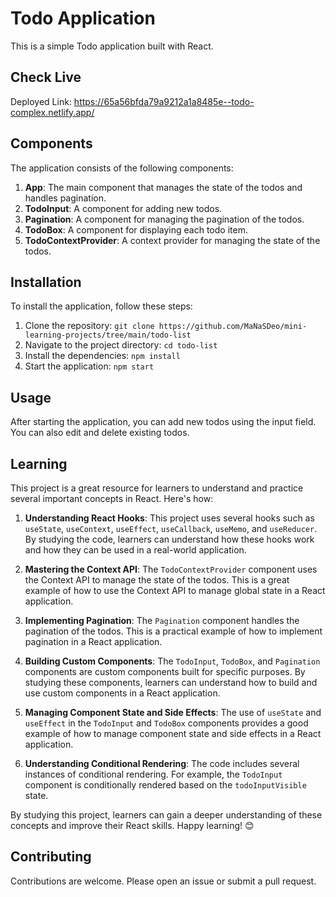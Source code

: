 # Todo Application

This is a simple Todo application built with React.

## Check Live

Deployed Link: https://65a56bfda79a9212a1a8485e--todo-complex.netlify.app/

## Components

The application consists of the following components:

1. **App**: The main component that manages the state of the todos and handles pagination.
2. **TodoInput**: A component for adding new todos.
3. **Pagination**: A component for managing the pagination of the todos.
4. **TodoBox**: A component for displaying each todo item.
5. **TodoContextProvider**: A context provider for managing the state of the todos.

## Installation

To install the application, follow these steps:

1. Clone the repository: `git clone https://github.com/MaNaSDeo/mini-learning-projects/tree/main/todo-list`
2. Navigate to the project directory: `cd todo-list`
3. Install the dependencies: `npm install`
4. Start the application: `npm start`

## Usage

After starting the application, you can add new todos using the input field. You can also edit and delete existing todos.

## Learning

This project is a great resource for learners to understand and practice several important concepts in React. Here's how:

1. **Understanding React Hooks**: This project uses several hooks such as `useState`, `useContext`, `useEffect`, `useCallback`, `useMemo`, and `useReducer`. By studying the code, learners can understand how these hooks work and how they can be used in a real-world application.

2. **Mastering the Context API**: The `TodoContextProvider` component uses the Context API to manage the state of the todos. This is a great example of how to use the Context API to manage global state in a React application.

3. **Implementing Pagination**: The `Pagination` component handles the pagination of the todos. This is a practical example of how to implement pagination in a React application.

4. **Building Custom Components**: The `TodoInput`, `TodoBox`, and `Pagination` components are custom components built for specific purposes. By studying these components, learners can understand how to build and use custom components in a React application.

5. **Managing Component State and Side Effects**: The use of `useState` and `useEffect` in the `TodoInput` and `TodoBox` components provides a good example of how to manage component state and side effects in a React application.

6. **Understanding Conditional Rendering**: The code includes several instances of conditional rendering. For example, the `TodoInput` component is conditionally rendered based on the `todoInputVisible` state.

By studying this project, learners can gain a deeper understanding of these concepts and improve their React skills. Happy learning! 😊

## Contributing

Contributions are welcome. Please open an issue or submit a pull request.
